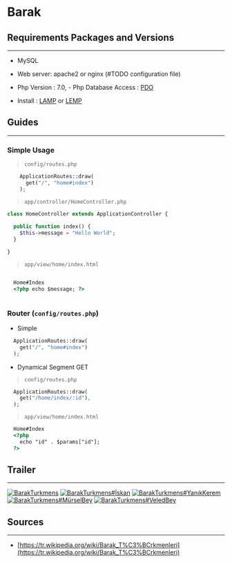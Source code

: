 # Barak

##  Requirements Packages and Versions
---

- MySQL

- Web server: apache2 or nginx (#TODO configuration file)

- Php Version : 7.0, - Php Database Access : [PDO](http://php.net/manual/tr/book.pdo.php)

- Install : [LAMP](http://gdemir.me/categories/linux/lamp/) or [LEMP](http://gdemir.me/categories/linux/lemp/)

## Guides
---

### Simple Usage


> `config/routes.php`

```php
    ApplicationRoutes::draw(
      get("/", "home#index")
    );
```

> `app/controller/HomeController.php`

```php
class HomeController extends ApplicationController {
 
  public function index() {
    $this->message = "Hello World";
  }

}
```

> `app/view/home/index.html`

```html

  Home#Index
  <?php echo $message; ?>
  
```

### Router (`config/routes.php`)

- Simple

```php
  ApplicationRoutes::draw(
    get("/", "home#index")
  );
```

- Dynamical Segment GET

> `config/routes.php`

```php
  ApplicationRoutes::draw(
    get("/home/index/:id"),
  );
```

> `app/view/home/index.html`

```html
  Home#Index
  <?php
    echo "id" . $params["id"];
  ?>
```

## Trailer
---

[![BarakTurkmens](https://img.youtube.com/vi/cYNnHN5w1ok/2.jpg)](https://www.youtube.com/watch?v=cYNnHN5w1ok)
[![BarakTurkmens#İskan](https://img.youtube.com/vi/haNqSJKs_j4/2.jpg)](https://www.youtube.com/watch?v=haNqSJKs_j4)
[![BarakTurkmens#YanıkKerem](https://img.youtube.com/vi/m21oNITMdyI/2.jpg)](https://www.youtube.com/watch?v=m21oNITMdyI)
[![BarakTurkmens#MürselBey](https://img.youtube.com/vi/uSoz28QpHRI/2.jpg)](https://www.youtube.com/watch?v=uSoz28QpHRI)
[![BarakTurkmens#VeledBey](https://img.youtube.com/vi/3RBtPGWRnsI/2.jpg)](https://www.youtube.com/watch?v=3RBtPGWRnsI)

## Sources
---

- [https://tr.wikipedia.org/wiki/Barak_T%C3%BCrkmenleri](https://tr.wikipedia.org/wiki/Barak_T%C3%BCrkmenleri)
